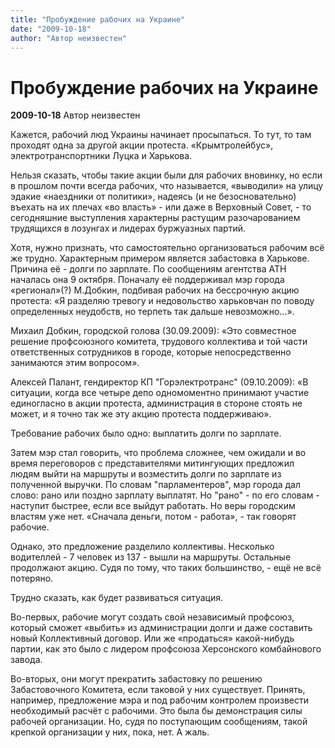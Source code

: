 ```yaml
---
title: "Пробуждение рабочих на Украине"
date: "2009-10-18"
author: "Автор неизвестен"
---
```


# Пробуждение рабочих на Украине

**2009-10-18** Автор неизвестен

Кажется, рабочий люд Украины начинает просыпаться. То тут, то там проходят одна за другой акции протеста. «Крымтролейбус», электротранспортники Луцка и Харькова.

Нельзя сказать, чтобы такие акции были для рабочих вновинку, но если в прошлом почти всегда рабочих, что называется, «выводили» на улицу эдакие «наездники от политики», надеясь (и не безосновательно) въехать на их плечах «во власть» - или даже в Верховный Совет, - то сегодняшние выступления характерны растущим разочарованием трудящихся в лозунгах и лидерах буржуазных партий.

Хотя, нужно признать, что самостоятельно организоваться рабочим всё же трудно. Характерным примером является забастовка в Харькове. Причина её - долги по зарплате. По сообщениям агентства АТН началась она 9 октября. Поначалу её поддерживал мэр города «регионал»(?) М.Добкин, подбивая рабочих на бессрочную акцию протеста: «Я разделяю тревогу и недовольство харьковчан по поводу определенных неудобств, но терпеть так дальше невозможно...».

Михаил Добкин, городской голова (30.09.2009): «Это совместное решение профсоюзного комитета, трудового коллектива и той части ответственных сотрудников в городе, которые непосредственно занимаются этим вопросом».

Алексей Палант, гендиректор КП "Горэлектротранс" (09.10.2009): «В ситуации, когда все четыре депо одномоментно принимают участие единогласно в акции протеста, администрация в стороне стоять не может, и я точно так же эту акцию протеста поддерживаю».

Требование рабочих было одно: выплатить долги по зарплате.

Затем мэр стал говорить, что проблема сложнее, чем ожидали и во время переговоров с представителями митингующих предложил людям выйти на маршруты и возместить долги по зарплате из полученной выручки. По словам "парламентеров", мэр города дал слово: рано или поздно зарплату выплатят. Но "рано" - по его словам - наступит быстрее, если все выйдут работать. Но веры городским властям уже нет. «Сначала деньги, потом - работа», - так говорят рабочие.

Однако, это предложение разделило коллективы. Несколько водителлей - 7 человек из 137 - вышли на маршруты. Остальные продолжают акцию. Судя по тому, что таких большинство, - ещё не всё потеряно.

Трудно сказать, как будет развиваться ситуация.

Во-первых, рабочие могут создать свой независимый профсоюз, который сможет «выбить» из администрации долги и даже составить новый Коллективный договор. Или же «продаться» какой-нибудь партии, как это было с лидером профсоюза Херсонского комбайнового завода.

Во-вторых, они могут прекратить забастовку по решению Забастовочного Комитета, если таковой у них существует. Принять, например, предложение мэра и под рабочим контролем произвести необходимый расчёт с рабочими. Это была бы демонстрация силы рабочей организации. Но, судя по поступающим сообщениям, такой крепкой организации у них, пока, нет. А жаль.